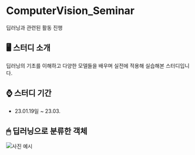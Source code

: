 # ComputerVision_Seminar
딥러닝과 관련된 활동 진행


## 🖥 스터디 소개
딥러닝의 기초를 이해하고 다양한 모델들을 배우며 실전에 적용해 실습해본 스터디입니다.
<br>

## ⌚ 스터디 기간
* 23.01.19일 ~ 23.03.

## 🖱 딥러닝으로 분류한 객체
![사진 예시](https://user-images.githubusercontent.com/113446739/221364003-bbce6abb-2978-4bcc-b4e1-687af3cb0d76.png)
